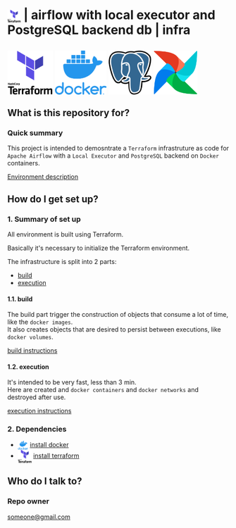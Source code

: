 # <img src="img/terraform.png" alt="terraform" width="30" style="vertical-align: middle;"> | airflow with local executor and PostgreSQL backend db <!--TODO: CHANGE_ME--> | infra #

## <img src="img/terraform.png" alt="HashiCorp Terraform" height="100" style="vertical-align: middle;"> <img src="img/docker.png" alt="docker" height="100" style="vertical-align: middle;"> <img src="img/postgresql.png" alt="PostgreSQL" height="100" style="vertical-align: middle;"> <img src="img/airflow.png" alt="Apache Airflow" height="100" style="vertical-align: middle;">  <!--TODO: CHANGE_ME-->

## What is this repository for? ##

### Quick summary <!--TODO: CHANGE_ME-->

This project is intended to demosntrate a `Terraform` infrastruture as code for `Apache Airflow` with a `Local Executor` and `PostgreSQL` backend on `Docker` containers. 

[Environment description](ENVIRONMENT.md)

## How do I get set up? ##

### 1. Summary of set up <!--TODO: CHANGE_ME-->

All environment is built using Terraform.  

Basically it's necessary to initialize the Terraform environment.  

The infrastructure is split into 2 parts:

- [build](BUILD.md)
- [execution](EXEC.md)

#### 1.1. build <!--TODO: CHANGE_ME-->

The build part trigger the construction of objects that consume a lot of time, like the `docker images`.  
It also creates objects that are desired to persist between executions, like `docker volumes`.  

[build instructions](BUILD.md)

#### 1.2. execution <!--TODO: CHANGE_ME-->

It's intended to be very fast, less than 3 min.   
Here are created and `docker containers` and `docker networks` and destroyed after use.  

[execution instructions](EXEC.md)

### 2. Dependencies

- <img src="img/docker.png" alt="docker" height="20" style="vertical-align: middle;"> [install docker](https://docs.docker.com/get-docker/)
- <img src="img/terraform.png" alt="Terraform" height="30" style="vertical-align: middle;"> [install terraform](https://learn.hashicorp.com/tutorials/terraform/install-cli)

## Who do I talk to? ##

### Repo owner <!--TODO: CHANGE_ME-->

someone@gmail.com
